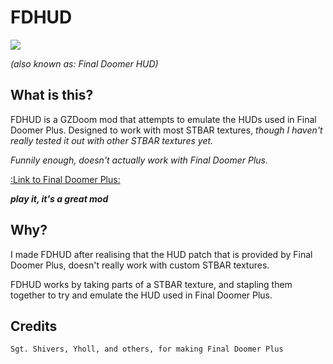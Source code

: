 # FDHUD
![](https://i.imgur.com/vukD60ol.png)

*(also known as: Final Doomer HUD)*

## What is this?
FDHUD is a GZDoom mod that attempts to emulate the HUDs used in Final Doomer Plus.
Designed to work with most STBAR textures, *though I haven't really tested it out with other STBAR textures yet.*

*Funnily enough, doesn't actually work with Final Doomer Plus.*

[:Link to Final Doomer Plus:](https://forum.zdoom.org/viewtopic.php?f=43&t=55061)

***play it, it's a great mod***

## Why?
I made FDHUD after realising that the HUD patch that is provided by Final Doomer Plus, doesn't really work with custom STBAR textures.

FDHUD works by taking parts of a STBAR texture, and stapling them together to try and emulate the HUD used in Final Doomer Plus.

## Credits
```
Sgt. Shivers, Yholl, and others, for making Final Doomer Plus
```

